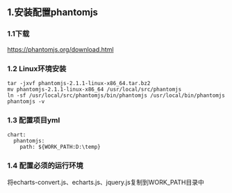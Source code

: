 ## 1.安装配置phantomjs
### 1.1下载
https://phantomjs.org/download.html
### 1.2 Linux环境安装
```shell script
tar -jxvf phantomjs-2.1.1-linux-x86_64.tar.bz2
mv phantomjs-2.1.1-linux-x86_64 /usr/local/src/phantomjs
ln -sf /usr/local/src/phantomjs/bin/phantomjs /usr/local/bin/phantomjs
phantomjs -v
```
### 1.3 配置项目yml
```text
chart:
  phantomjs:
    path: ${WORK_PATH:D:\temp}
```
### 1.4 配置必须的运行环境
将echarts-convert.js、echarts.js、jquery.js复制到WORK_PATH目录中


